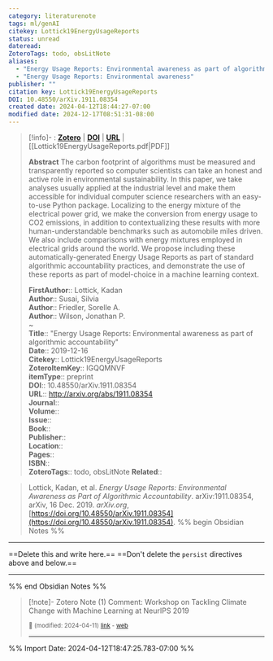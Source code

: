 ```yaml
---
category: literaturenote
tags: ml/genAI
citekey: Lottick19EnergyUsageReports
status: unread
dateread: 
ZoteroTags: todo, obsLitNote
aliases:
  - "Energy Usage Reports: Environmental awareness as part of algorithmic accountability"
  - "Energy Usage Reports: Environmental awareness"
publisher: ""
citation key: Lottick19EnergyUsageReports
DOI: 10.48550/arXiv.1911.08354
created date: 2024-04-12T18:44:27-07:00
modified date: 2024-12-17T08:51:31-08:00
---
```


> [!info]- : [**Zotero**](zotero://select/library/items/IGQQMNVF)  | [**DOI**](https://doi.org/10.48550/arXiv.1911.08354)  | [**URL**](http://arxiv.org/abs/1911.08354) | [[Lottick19EnergyUsageReports.pdf|PDF]]
>
> 
> **Abstract**
> The carbon footprint of algorithms must be measured and transparently reported so computer scientists can take an honest and active role in environmental sustainability. In this paper, we take analyses usually applied at the industrial level and make them accessible for individual computer science researchers with an easy-to-use Python package. Localizing to the energy mixture of the electrical power grid, we make the conversion from energy usage to CO2 emissions, in addition to contextualizing these results with more human-understandable benchmarks such as automobile miles driven. We also include comparisons with energy mixtures employed in electrical grids around the world. We propose including these automatically-generated Energy Usage Reports as part of standard algorithmic accountability practices, and demonstrate the use of these reports as part of model-choice in a machine learning context.
> 
> 
> **FirstAuthor**:: Lottick, Kadan  
> **Author**:: Susai, Silvia  
> **Author**:: Friedler, Sorelle A.  
> **Author**:: Wilson, Jonathan P.  
~    
> **Title**:: "Energy Usage Reports: Environmental awareness as part of algorithmic accountability"  
> **Date**:: 2019-12-16  
> **Citekey**:: Lottick19EnergyUsageReports  
> **ZoteroItemKey**:: IGQQMNVF  
> **itemType**:: preprint  
> **DOI**:: 10.48550/arXiv.1911.08354  
> **URL**:: http://arxiv.org/abs/1911.08354  
> **Journal**::   
> **Volume**::   
> **Issue**::   
> **Book**::   
> **Publisher**::   
> **Location**::    
> **Pages**::   
> **ISBN**::   
> **ZoteroTags**:: todo, obsLitNote
>**Related**:: 

> Lottick, Kadan, et al. _Energy Usage Reports: Environmental Awareness as Part of Algorithmic Accountability_. arXiv:1911.08354, arXiv, 16 Dec. 2019. _arXiv.org_, [https://doi.org/10.48550/arXiv.1911.08354](https://doi.org/10.48550/arXiv.1911.08354).
%% begin Obsidian Notes %%
___
==Delete this and write here.==
==Don't delete the `persist` directives above and below.==
___
%% end Obsidian Notes %%

> [!note]- Zotero Note (1)
> Comment: Workshop on Tackling Climate Change with Machine Learning at NeurIPS 2019
> 
> <small>📝️ (modified: 2024-04-11) [link](zotero://select/library/items/QN5XVDMF) - [web](http://zotero.org/users/60638/items/QN5XVDMF)</small>
>  
> ---




%% Import Date: 2024-04-12T18:47:25.783-07:00 %%
